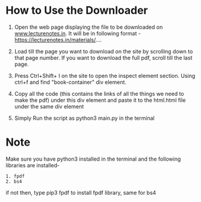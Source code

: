 # How to Use the Downloader
1. Open the web page displaying the file to be downloaded on www.lecturenotes.in. It will be in following format - 
    https://lecturenotes.in/materials/....
2. Load till the page you want to download on the site by scrolling down to that page number. If you want to download the full pdf, scroll till the last page.

3. Press Ctrl+Shift+ I on the site to open the inspect element section. Using ctrl+f and find "book-container" div element. 

4. Copy all the code (this contains the links of all the things we need to make the pdf) under this div element and paste it to the html.html file under the same div element

5. Simply Run the script as python3 main.py in the terminal

# Note

Make sure you have python3 installed in the terminal and the following libraries are installed- 

    1. fpdf
    2. bs4

if not then, type pip3 fpdf to install fpdf library, same for bs4

